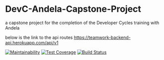 # DevC-Andela-Capstone-Project

a capstone project for the completion of the Developer Cycles training with Andela

below is the link to the api routes
https://teamwork-backend-api.herokuapp.com/api/v1

[![Maintainability](https://api.codeclimate.com/v1/badges/0e26ca2506356e65625b/maintainability)](https://codeclimate.com/github/francosion042/Teamwork-back-end/maintainability)
[![Test Coverage](https://api.codeclimate.com/v1/badges/0e26ca2506356e65625b/test_coverage)](https://codeclimate.com/github/francosion042/Teamwork-back-end/test_coverage)
[![Build Status](https://travis-ci.org/francosion042/Teamwork-back-end.svg?branch=master)](https://travis-ci.org/francosion042/Teamwork-back-end)
